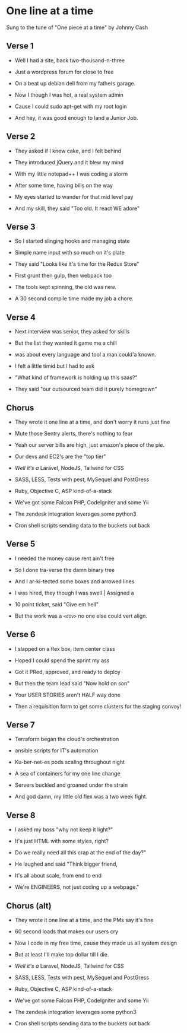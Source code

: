 # One line at a time

Sung to the tune of "One piece at a time" by Johnny Cash

## Verse 1

* Well I had a site, back two-thousand-n-three
* Just a wordpress forum for close to free 
* On a beat up debian dell from my fathers garage.

* Now I though I was hot, a real system admin
* Cause I could sudo apt-get with my root login
* And hey, it was good enough to land a Junior Job.

## Verse 2

* They asked if I knew cake, and I felt behind
* They introduced jQuery and it blew my mind
* With my little notepad++ I was coding a storm

* After some time, having bills on the way
* My eyes started to wander for that mid level pay
* And my skill, they said "Too old. It react WE adore"

## Verse 3

* So I started slinging hooks and managing state
* Simple name input with so much on it's plate
* They said "Looks like it's time for the Redux Store"

* First grunt then gulp, then webpack too
* The tools kept spinning, the old was new.
* A 30 second compile time made my job a chore.

## Verse 4

* Next interview was senior, they asked for skills
* But the list they wanted it game me a chill
* was about every language and tool a man could'a known.

* I felt a little timid but I had to ask
* "What kind of framework is holding up this saas?"
* They said "our outsourced team did it purely homegrown"

## Chorus

* They wrote it one line at a time, and don't worry it runs just fine
* Mute those Sentry alerts, there's nothing to fear
* Yeah our server bills are high, just amazon's piece of the pie.
* Our devs and EC2's are the "top tier"

* *Well it's a* Laravel, NodeJS, Tailwind for CSS
* SASS, LESS, Tests with pest, MySequel and PostGress
* Ruby, Objective C, ASP kind-of-a-stack

* We've got some Falcon PHP, CodeIgniter and some Yii
* The zendesk integration leverages some python3
* Cron shell scripts sending data to the buckets out back 

## Verse 5

* I needed the money cause rent ain't free
* So I done tra-verse the damn binary tree
* And I ar-ki-tected some boxes and arrowed lines

* I was hired, they though I was swell | Assigned a 
* 10 point ticket, said "Give em hell"
* But the work was a `<div>` no one else could vert align.

## Verse 6

* I slapped on a flex box, item center class
* Hoped I could spend the sprint my ass
* Got it PRed, approved, and ready to deploy

* But then the team lead said "Now hold on son"
* Your USER STORIES aren't HALF way done
* Then a requisition form to get some clusters for the staging convoy!

## Verse 7

* Terraform began the cloud's orchestration
* ansible scripts for IT's automation
* Ku-ber-net-es pods scaling throughout night

* A sea of containers for my one line change
* Servers buckled and groaned under the strain
* And god damn, my little old flex was a two week fight.

## Verse 8

* I asked my boss "why not keep it light?"
* It's just HTML with some styles, right?
* Do we really need all this crap at the end of the day?"

* He laughed and said "Think bigger friend,
* It's all about scale, from end to end
* We're ENGINEERS, not just coding up a webpage."

## Chorus (alt)

* They wrote it one line at a time, and the PMs say it's fine
* 60 second loads that makes our users cry
* Now I code in my free time, cause they made us all system design
* But at least I'll make top dollar till I die.

* *Well it's a* Laravel, NodeJS, Tailwind for CSS
* SASS, LESS, Tests with pest, MySequel and PostGress
* Ruby, Objective C, ASP kind-of-a-stack

* We've got some Falcon PHP, CodeIgniter and some Yii
* The zendesk integration leverages some python3
* Cron shell scripts sending data to the buckets out back 
